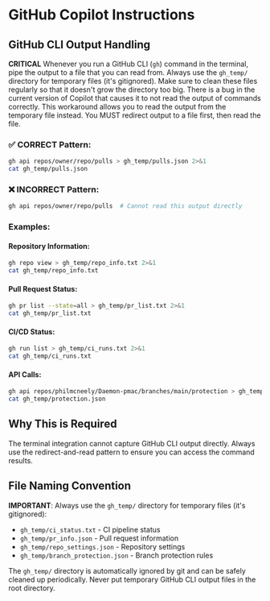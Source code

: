 # GitHub Copilot Instructions

## GitHub CLI Output Handling

**CRITICAL** Whenever you run a GitHub CLI (`gh`) command in the terminal, pipe the output to a file that you can read from. Always use the `gh_temp/` directory for temporary files (it's gitignored). Make sure to clean these files regularly so that it doesn't grow the directory too big. There is a bug in the current version of Copilot that causes it to not read the output of commands correctly. This workaround allows you to read the output from the temporary file instead. You MUST redirect output to a file first, then read the file.

### ✅ CORRECT Pattern:
```bash
gh api repos/owner/repo/pulls > gh_temp/pulls.json 2>&1
cat gh_temp/pulls.json
```

### ❌ INCORRECT Pattern:
```bash
gh api repos/owner/repo/pulls  # Cannot read this output directly
```

### Examples:

#### Repository Information:
```bash
gh repo view > gh_temp/repo_info.txt 2>&1
cat gh_temp/repo_info.txt
```

#### Pull Request Status:
```bash
gh pr list --state=all > gh_temp/pr_list.txt 2>&1
cat gh_temp/pr_list.txt
```

#### CI/CD Status:
```bash
gh run list > gh_temp/ci_runs.txt 2>&1
cat gh_temp/ci_runs.txt
```

#### API Calls:
```bash
gh api repos/philmcneely/Daemon-pmac/branches/main/protection > gh_temp/protection.json 2>&1
cat gh_temp/protection.json
```

## Why This is Required

The terminal integration cannot capture GitHub CLI output directly. Always use the redirect-and-read pattern to ensure you can access the command results.

## File Naming Convention

**IMPORTANT**: Always use the `gh_temp/` directory for temporary files (it's gitignored):

- `gh_temp/ci_status.txt` - CI pipeline status
- `gh_temp/pr_info.json` - Pull request information
- `gh_temp/repo_settings.json` - Repository settings
- `gh_temp/branch_protection.json` - Branch protection rules

The `gh_temp/` directory is automatically ignored by git and can be safely cleaned up periodically. Never put temporary GitHub CLI output files in the root directory.
